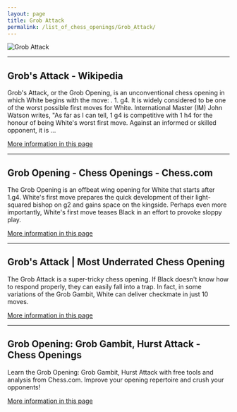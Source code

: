 ```yaml
---
layout: page
title: Grob Attack
permalink: /list_of_chess_openings/Grob_Attack/
---
```


![Grob Attack](https://www.thechesswebsite.com/wp-content/uploads/2018/10/grob-attack.png)

---

## Grob's Attack - Wikipedia

Grob's Attack, or the Grob Opening, is an unconventional chess opening in which White begins with the move: . 1. g4. It is widely considered to be one of the worst possible first moves for White. International Master (IM) John Watson writes, "As far as I can tell, 1 g4 is competitive with 1 h4 for the honour of being White's worst first move. Against an informed or skilled opponent, it is ...

[More information in this page](https://en.wikipedia.org/wiki/Grob's_Attack)

---

## Grob Opening - Chess Openings - Chess.com

The Grob Opening is an offbeat wing opening for White that starts after 1.g4. White's first move prepares the quick development of their light-squared bishop on g2 and gains space on the kingside. Perhaps even more importantly, White's first move teases Black in an effort to provoke sloppy play.

[More information in this page](https://www.chess.com/openings/Grob-Opening)

---

## Grob's Attack | Most Underrated Chess Opening

The Grob Attack is a super-tricky chess opening. If Black doesn't know how to respond properly, they can easily fall into a trap. In fact, in some variations of the Grob Gambit, White can deliver checkmate in just 10 moves.

[More information in this page](https://chess-teacher.com/grobs-attack/)

---

## Grob Opening: Grob Gambit, Hurst Attack - Chess Openings

Learn the Grob Opening: Grob Gambit, Hurst Attack with free tools and analysis from Chess.com. Improve your opening repertoire and crush your opponents!

[More information in this page](https://www.chess.com/openings/Grob-Opening-Grob-Gambit-Hurst-Attack)

